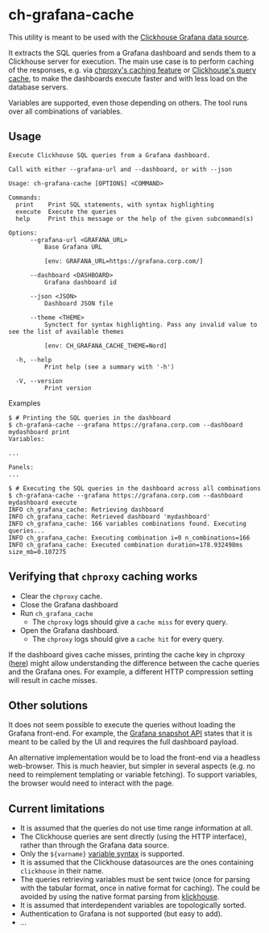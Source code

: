 # ch-grafana-cache

This utility is meant to be used with the [Clickhouse Grafana data source](https://grafana.com/grafana/plugins/grafana-clickhouse-datasource/).

It extracts the SQL queries from a Grafana dashboard and sends them to a Clickhouse server for execution. The main use case is to perform caching of the responses, e.g. via [chproxy's caching feature](https://www.chproxy.org/configuration/caching/) or [Clickhouse's query cache](https://clickhouse.com/docs/en/operations/query-cache), to make the dashboards execute faster and with less load on the database servers.

Variables are supported, even those depending on others. The tool runs over all combinations of variables.

## Usage

```console
Execute Clickhouse SQL queries from a Grafana dashboard.

Call with either --grafana-url and --dashboard, or with --json

Usage: ch-grafana-cache [OPTIONS] <COMMAND>

Commands:
  print    Print SQL statements, with syntax highlighting
  execute  Execute the queries
  help     Print this message or the help of the given subcommand(s)

Options:
      --grafana-url <GRAFANA_URL>
          Base Grafana URL

          [env: GRAFANA_URL=https://grafana.corp.com/]

      --dashboard <DASHBOARD>
          Grafana dashboard id

      --json <JSON>
          Dashboard JSON file

      --theme <THEME>
          Synctect for syntax highlighting. Pass any invalid value to see the list of available themes

          [env: CH_GRAFANA_CACHE_THEME=Nord]

  -h, --help
          Print help (see a summary with '-h')

  -V, --version
          Print version
```

Examples

```console
$ # Printing the SQL queries in the dashboard
$ ch-grafana-cache --grafana https://grafana.corp.com --dashboard mydashboard print
Variables:

...

Panels:
...

$ # Executing the SQL queries in the dashboard across all combinations
$ ch-grafana-cache --grafana https://grafana.corp.com --dashboard mydashboard execute
INFO ch_grafana_cache: Retrieving dashboard
INFO ch_grafana_cache: Retrieved dashboard 'mydashboard'
INFO ch_grafana_cache: 166 variables combinations found. Executing queries...
INFO ch_grafana_cache: Executing combination i=0 n_combinations=166
INFO ch_grafana_cache: Executed combination duration=178.932498ms size_mb=0.107275
```

## Verifying that `chproxy` caching works

- Clear the `chproxy` cache.
- Close the Grafana dashboard
- Run `ch_grafana_cache`
  - The `chproxy` logs should give a `cache miss` for every query.
- Open the Grafana dashboard.
  - The `chproxy` logs should give a `cache hit` for every query.

If the dashboard gives cache misses, printing the cache key in chproxy ([here](https://github.com/ContentSquare/chproxy/blob/2d4c2bf185cb32bc127330b6f8d8614ba4ebbe61/cache/key.go#L86)) might allow understanding the difference between the cache queries and the Grafana ones. For example, a different HTTP compression setting will result in cache misses.

## Other solutions

It does not seem possible to execute the queries without loading the Grafana front-end. For example, the [Grafana snapshot API](https://grafana.com/docs/grafana/latest/developers/http_api/snapshot/) states that it is meant to be called by the UI and requires the full dashboard payload.

An alternative implementation would be to load the front-end via a headless web-browser. This is much heavier, but simpler in several aspects (e.g. no need to reimplement templating or variable fetching). To support variables, the browser would need to interact with the page.

## Current limitations

- It is assumed that the queries do not use time range information at all.
- The Clickhouse queries are sent directly (using the HTTP interface), rather than through the Grafana data source.
- Only the `${varname}` [variable syntax](https://grafana.com/docs/grafana/latest/dashboards/variables/variable-syntax/) is supported.
- It is assumed that the Clickhouse datasources are the ones containing `clickhouse` in their name.
- The queries retrieving variables must be sent twice (once for parsing with the tabular format, once in native format for caching). The could be avoided by using the native format parsing from [klickhouse](https://docs.rs/klickhouse/latest/klickhouse/).
- It is assumed that interdependent variables are topologically sorted.
- Authentication to Grafana is not supported (but easy to add).
- ...
